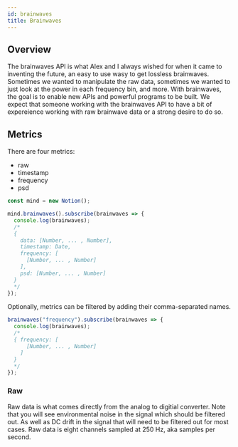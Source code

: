 ```yaml
---
id: brainwaves
title: Brainwaves
---
```


## Overview

The brainwaves API is what Alex and I always wished for when it came to inventing the future, an easy to use wasy to get lossless brainwaves. Sometimes we wanted to manipulate the raw data, sometimes we wanted to just look at the power in each frequency bin, and more. With brainwaves, the goal is to enable new APIs and powerful programs to be built. We expect that someone working with the brainwaves API to have a bit of expereience working with raw brainwave data or a strong desire to do so.

## Metrics

There are four metrics:

- raw
- timestamp
- frequency
- psd

```js
const mind = new Notion();

mind.brainwaves().subscribe(brainwaves => {
  console.log(brainwaves);
  /* 
  {
    data: [Number, ... , Number],
    timestamp: Date,
    frequency: [
      [Number, ... , Number]
    ],
    psd: [Number, ... , Number]
  }
  */
});
```

Optionally, metrics can be filtered by adding their comma-separated names.

```js
brainwaves("frequency").subscribe(brainwaves => {
  console.log(brainwaves);
  /* 
  { frequency: [
      [Number, ... , Number]
    ]
  }
  */
});
```

### Raw

Raw data is what comes directly from the analog to digitial converter. Note that you will see environmental noise in the signal which should be filtered out. As well as DC drift in the signal that will need to be filtered out for most cases. Raw data is eight channels sampled at 250 Hz, aka samples per second.
